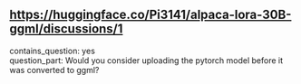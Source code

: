## https://huggingface.co/Pi3141/alpaca-lora-30B-ggml/discussions/1

contains_question: yes  
question_part: Would you consider uploading the pytorch model before it was converted to ggml?